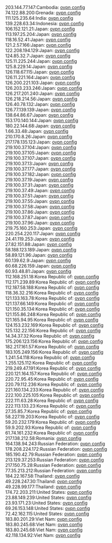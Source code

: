 203.144.77.147:Cambodia: [ovpn config](vpn/203_144_77_147.ovpn)  
74.122.88.200:Grenada: [ovpn config](vpn/74_122_88_200.ovpn)  
111.125.235.64:India: [ovpn config](vpn/111_125_235_64.ovpn)  
139.228.63.34:Indonesia: [ovpn config](vpn/139_228_63_34.ovpn)  
106.152.121.21:Japan: [ovpn config](vpn/106_152_121_21.ovpn)  
113.197.25.204:Japan: [ovpn config](vpn/113_197_25_204.ovpn)  
118.16.52.41:Japan: [ovpn config](vpn/118_16_52_41.ovpn)  
121.2.57.166:Japan: [ovpn config](vpn/121_2_57_166.ovpn)  
122.208.194.129:Japan: [ovpn config](vpn/122_208_194_129.ovpn)  
124.85.32.7:Japan: [ovpn config](vpn/124_85_32_7.ovpn)  
125.11.225.244:Japan: [ovpn config](vpn/125_11_225_244.ovpn)  
125.8.229.14:Japan: [ovpn config](vpn/125_8_229_14.ovpn)  
126.118.67.115:Japan: [ovpn config](vpn/126_118_67_115.ovpn)  
126.11.221.164:Japan: [ovpn config](vpn/126_11_221_164.ovpn)  
126.200.221.103:Japan: [ovpn config](vpn/126_200_221_103.ovpn)  
126.203.233.246:Japan: [ovpn config](vpn/126_203_233_246.ovpn)  
126.217.201.240:Japan: [ovpn config](vpn/126_217_201_240.ovpn)  
126.218.214.56:Japan: [ovpn config](vpn/126_218_214_56.ovpn)  
126.40.78.132:Japan: [ovpn config](vpn/126_40_78_132.ovpn)  
126.77.139.139:Japan: [ovpn config](vpn/126_77_139_139.ovpn)  
138.64.86.67:Japan: [ovpn config](vpn/138_64_86_67.ovpn)  
153.170.140.144:Japan: [ovpn config](vpn/153_170_140_144.ovpn)  
180.22.144.68:Japan: [ovpn config](vpn/180_22_144_68.ovpn)  
1.66.33.48:Japan: [ovpn config](vpn/1_66_33_48.ovpn)  
210.170.8.26:Japan: [ovpn config](vpn/210_170_8_26.ovpn)  
217.178.135.123:Japan: [ovpn config](vpn/217_178_135_123.ovpn)  
219.100.37.104:Japan: [ovpn config](vpn/219_100_37_104.ovpn)  
219.100.37.105:Japan: [ovpn config](vpn/219_100_37_105.ovpn)  
219.100.37.107:Japan: [ovpn config](vpn/219_100_37_107.ovpn)  
219.100.37.13:Japan: [ovpn config](vpn/219_100_37_13.ovpn)  
219.100.37.177:Japan: [ovpn config](vpn/219_100_37_177.ovpn)  
219.100.37.182:Japan: [ovpn config](vpn/219_100_37_182.ovpn)  
219.100.37.19:Japan: [ovpn config](vpn/219_100_37_19.ovpn)  
219.100.37.31:Japan: [ovpn config](vpn/219_100_37_31.ovpn)  
219.100.37.49:Japan: [ovpn config](vpn/219_100_37_49.ovpn)  
219.100.37.51:Japan: [ovpn config](vpn/219_100_37_51.ovpn)  
219.100.37.55:Japan: [ovpn config](vpn/219_100_37_55.ovpn)  
219.100.37.58:Japan: [ovpn config](vpn/219_100_37_58.ovpn)  
219.100.37.86:Japan: [ovpn config](vpn/219_100_37_86.ovpn)  
219.100.37.87:Japan: [ovpn config](vpn/219_100_37_87.ovpn)  
219.100.37.96:Japan: [ovpn config](vpn/219_100_37_96.ovpn)  
219.75.160.253:Japan: [ovpn config](vpn/219_75_160_253.ovpn)  
220.254.220.117:Japan: [ovpn config](vpn/220_254_220_117.ovpn)  
24.41.119.253:Japan: [ovpn config](vpn/24_41_119_253.ovpn)  
27.82.151.88:Japan: [ovpn config](vpn/27_82_151_88.ovpn)  
58.188.123.189:Japan: [ovpn config](vpn/58_188_123_189.ovpn)  
58.89.121.96:Japan: [ovpn config](vpn/58_89_121_96.ovpn)  
60.139.62.9:Japan: [ovpn config](vpn/60_139_62_9.ovpn)  
60.68.226.159:Japan: [ovpn config](vpn/60_68_226_159.ovpn)  
60.93.48.81:Japan: [ovpn config](vpn/60_93_48_81.ovpn)  
112.168.251.18:Korea Republic of: [ovpn config](vpn/112_168_251_18.ovpn)  
112.171.239.89:Korea Republic of: [ovpn config](vpn/112_171_239_89.ovpn)  
112.187.58.188:Korea Republic of: [ovpn config](vpn/112_187_58_188.ovpn)  
118.36.32.216:Korea Republic of: [ovpn config](vpn/118_36_32_216.ovpn)  
121.133.163.78:Korea Republic of: [ovpn config](vpn/121_133_163_78.ovpn)  
121.137.66.149:Korea Republic of: [ovpn config](vpn/121_137_66_149.ovpn)  
121.150.35.134:Korea Republic of: [ovpn config](vpn/121_150_35_134.ovpn)  
121.155.86.248:Korea Republic of: [ovpn config](vpn/121_155_86_248.ovpn)  
121.165.94.95:Korea Republic of: [ovpn config](vpn/121_165_94_95.ovpn)  
124.153.232.169:Korea Republic of: [ovpn config](vpn/124_153_232_169.ovpn)  
125.132.22.156:Korea Republic of: [ovpn config](vpn/125_132_22_156.ovpn)  
14.34.37.32:Korea Republic of: [ovpn config](vpn/14_34_37_32.ovpn)  
175.206.123.156:Korea Republic of: [ovpn config](vpn/175_206_123_156.ovpn)  
182.217.161.57:Korea Republic of: [ovpn config](vpn/182_217_161_57.ovpn)  
183.105.249.156:Korea Republic of: [ovpn config](vpn/183_105_249_156.ovpn)  
1.241.54.118:Korea Republic of: [ovpn config](vpn/1_241_54_118.ovpn)  
1.255.125.112:Korea Republic of: [ovpn config](vpn/1_255_125_112.ovpn)  
219.249.47.191:Korea Republic of: [ovpn config](vpn/219_249_47_191.ovpn)  
220.121.164.157:Korea Republic of: [ovpn config](vpn/220_121_164_157.ovpn)  
220.72.95.45:Korea Republic of: [ovpn config](vpn/220_72_95_45.ovpn)  
220.79.112.236:Korea Republic of: [ovpn config](vpn/220_79_112_236.ovpn)  
221.160.134.233:Korea Republic of: [ovpn config](vpn/221_160_134_233.ovpn)  
222.100.225.105:Korea Republic of: [ovpn config](vpn/222_100_225_105.ovpn)  
222.111.63.28:Korea Republic of: [ovpn config](vpn/222_111_63_28.ovpn)  
222.113.133.23:Korea Republic of: [ovpn config](vpn/222_113_133_23.ovpn)  
27.35.85.7:Korea Republic of: [ovpn config](vpn/27_35_85_7.ovpn)  
58.227.19.203:Korea Republic of: [ovpn config](vpn/58_227_19_203.ovpn)  
59.20.232.179:Korea Republic of: [ovpn config](vpn/59_20_232_179.ovpn)  
59.9.202.93:Korea Republic of: [ovpn config](vpn/59_9_202_93.ovpn)  
61.74.161.232:Korea Republic of: [ovpn config](vpn/61_74_161_232.ovpn)  
217.138.212.58:Romania: [ovpn config](vpn/217_138_212_58.ovpn)  
164.138.94.243:Russian Federation: [ovpn config](vpn/164_138_94_243.ovpn)  
178.208.224.172:Russian Federation: [ovpn config](vpn/178_208_224_172.ovpn)  
185.190.42.79:Russian Federation: [ovpn config](vpn/185_190_42_79.ovpn)  
213.129.37.253:Russian Federation: [ovpn config](vpn/213_129_37_253.ovpn)  
217.150.75.28:Russian Federation: [ovpn config](vpn/217_150_75_28.ovpn)  
77.35.213.212:Russian Federation: [ovpn config](vpn/77_35_213_212.ovpn)  
184.22.167.58:Thailand: [ovpn config](vpn/184_22_167_58.ovpn)  
49.228.247.30:Thailand: [ovpn config](vpn/49_228_247_30.ovpn)  
49.228.99.177:Thailand: [ovpn config](vpn/49_228_99_177.ovpn)  
174.72.203.211:United States: [ovpn config](vpn/174_72_203_211.ovpn)  
23.88.149.239:United States: [ovpn config](vpn/23_88_149_239.ovpn)  
23.93.171.23:United States: [ovpn config](vpn/23_93_171_23.ovpn)  
69.26.153.148:United States: [ovpn config](vpn/69_26_153_148.ovpn)  
72.42.162.115:United States: [ovpn config](vpn/72_42_162_115.ovpn)  
183.80.201.29:Viet Nam: [ovpn config](vpn/183_80_201_29.ovpn)  
183.80.245.68:Viet Nam: [ovpn config](vpn/183_80_245_68.ovpn)  
183.80.245.68:Viet Nam: [ovpn config](vpn/183_80_245_68.ovpn)  
42.118.134.92:Viet Nam: [ovpn config](vpn/42_118_134_92.ovpn)  
